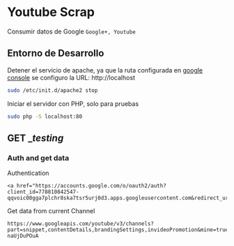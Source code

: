 # Youtube Scrap

Consumir datos de Google `Google+, Youtube`


## Entorno de Desarrollo

Detener el servicio de apache, ya que la ruta configurada en [google console](https://console.developers.google.com/) se configuro la URL: http://localhost

``` bash
sudo /etc/init.d/apache2 stop
```

Iniciar el servidor con PHP, solo para pruebas

``` bash
sudo php -S localhost:80
```

## GET __testing_

### Auth and get data

Authentication
```
<a href="https://accounts.google.com/o/oauth2/auth?client_id=778810842547-qqvoic08gga7plchr8ska7tsr5urj0d3.apps.googleusercontent.com&redirect_uri=http%3A%2F%2Flocalhost&scope=https://www.googleapis.com/auth/youtube&response_type=token">oauth2/auth</a>
```

Get data from current Channel
```
https://www.googleapis.com/youtube/v3/channels?part=snippet,contentDetails,brandingSettings,invideoPromotion&mine=true&key=AIzaSyAYsa0ljjyuQwSX1LQDwQ1WRlXiBVCwOKI&access_token=ya29.lgJVK0xoA7Lq_n3mfgGIf4DevEROHXcch_nV1tNtN8cVRIyZqpoxOjH-naUjDuPOuA
```
